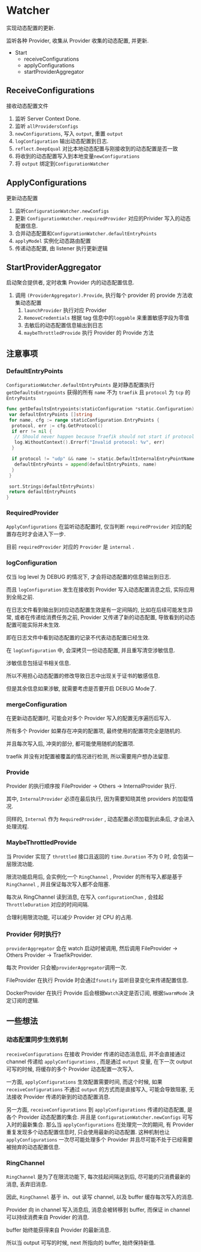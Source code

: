 # Watcher

实现动态配置的更新.

监听各种 Provider, 收集从 Provider 收集的动态配置, 并更新.

- Start
    - receiveConfigurations
    - applyConfigurations
    - startProviderAggregator

## ReceiveConfigurations

接收动态配置文件

1. 监听 Server Context Done.
2. 监听 `allProvidersConfigs`
3. `newConfigurations`, 写入 `output`, 重置 `output`
4. `logConfiguration` 输出动态配置到日志.
5. `reflect.DeepEqual` 对比本地动态配置与刚接收到的动态配置是否一致
6. 将收到的动态配置写入到本地变量`newConfigurations`
7. 将 `output` 绑定到`ConfigurationWatcher`

## ApplyConfigurations

更新动态配置

1. 监听`ConfigurationWatcher.newConfigs`
2. 更新 `ConfigurationWatcher.requiredProvider` 对应的Privider 写入的动态配置信息.
3. 合并动态配置和`ConfigurationWatcher.defaultEntryPoints`
4. `applyModel` 实例化动态路由配置
5. 传递动态配置, 由 listener 执行更新逻辑

## StartProviderAggregator

启动聚合提供者, 定时收集 Provider 内的动态配置信息.

1. 调用 `(ProviderAggregator).Provide`, 执行每个 provider 的 provide 方法收集动态配置
    1. `launchProvider` 执行对应 Provider
    2. `RemoveCredentials` 根据 tag 信息中的`loggable` 来重置敏感字段为零值
    3. 去敏后的动态配置信息输出到日志
    4. `maybeThrottledProvide` 执行 Provider 的 Provide 方法

## 注意事项

### DefaultEntryPoints

`ConfigurationWatcher.defaultEntryPoints` 是对静态配置执行 `getDefaultsEntrypoints` 获得的所有 `name` 不为 `traefik` 且 `protocol` 为 `tcp` 的 `EntryPoints`

```go
func getDefaultsEntrypoints(staticConfiguration *static.Configuration) []string {
 var defaultEntryPoints []string
 for name, cfg := range staticConfiguration.EntryPoints {
  protocol, err := cfg.GetProtocol()
  if err != nil {
   // Should never happen because Traefik should not start if protocol is invalid.
   log.WithoutContext().Errorf("Invalid protocol: %v", err)
  }

  if protocol != "udp" && name != static.DefaultInternalEntryPointName {
   defaultEntryPoints = append(defaultEntryPoints, name)
  }
 }

 sort.Strings(defaultEntryPoints)
 return defaultEntryPoints
}
```

### RequiredProvider

`ApplyConfigurations` 在监听动态配置时, 仅当判断 `requiredProvider` 对应的配置存在时才会进入下一步.

目前 `requiredProvider` 对应的 `Provider` 是 `internal` .

### logConfiguration

仅当 log level 为 DEBUG 的情况下, 才会将动态配置的信息输出到日志.

而且 `logConfiguration` 发生在接收到 Provider 写入动态配置消息之后, 实际应用到全局之前.

在日志文件看到输出到对应动态配置生效是有一定间隔的, 比如在后续可能发生异常, 或者在传递给消费任务之前, Provider 又传递了新的动态配置, 导致看到的动态配置可能实际并未生效.

即在日志文件中看到动态配置的记录不代表动态配置已经生效.

在 `logConfiguration` 中, 会深拷贝一份动态配置, 并且重写清空涉敏信息.

涉敏信息包括证书相关信息.

所以不用担心动态配置的修改导致日志中出现关于证书的敏感信息.

但是其余信息如果涉敏, 就需要考虑是否要开启 DEBUG Mode了.

### mergeConfiguration

在更新动态配置时, 可能会对多个 Provider 写入的配置无序遍历后写入.

所有多个 Provider 如果存在冲突的配置项, 最终使用的配置项完全是随机的.

并且每次写入后, 冲突的部分, 都可能使用随机的配置项.

traefik 并没有对配置被覆盖的情况进行检测, 所以需要用户想办法留意.

### Provide

Provider 的执行顺序按 FileProvider -> Others -> InternalProvider 执行.

其中, `InternalProvider` 必须在最后执行, 因为需要知晓其他 providers 的加载情况.

同样的, `Internal` 作为 `RequiredProvider` , 动态配置必须加载到此条后, 才会进入处理流程.

### MaybeThrottledProvide

当 Provider 实现了 `throttled` 接口且返回的 `time.Duration` 不为 0 时, 会包装一层限流功能.

限流功能启用后, 会实例化一个 `RingChannel` , Provider 的所有写入都是基于 `RingChannel` , 并且保证每次写入都不会阻塞.

每次从 RingChannel 读到消息, 在写入 `configurationChan` , 会挂起 `ThrottleDuration` 对应的时间间隔.

合理利用限流功能, 可以减少 Provider 对 CPU 的占用.

### Provider 何时执行?

`providerAggregator` 会在 watch 启动时被调用, 然后调用 FileProvider -> Others Provider -> TraefikProvider.

每次 Provider 只会被`providerAggregator`调用一次.

FileProvider 在执行 Provide 时会通过`fsnotify` 监听目录变化来传递配置信息.

DockerProvider 在执行 Provide 后会根据`Watch`决定是否订阅, 根据`SwarmMode` 决定订阅的逻辑.

## 一些想法

### 动态配置同步生效机制

`receiveConfigurations` 在接收 Provider 传递的动态消息后, 并不会直接通过channel 传递给 `applyConfigurations` , 而是通过 `output` 变量, 在下一次 output 可写的时候, 将缓存的多个 Provider 动态配置一次写入.

一方面, `applyConfigurations` 生效配置需要时间, 而这个时候, 如果 `receiveConfigurations` 不通过 `output` 的方式而是直接写入, 可能会导致阻塞, 无法接收 Provider 传递的新到的动态配置消息.

另一方面, `receiveConfigurations` 到 `applyConfigurations` 传递的动态配置, 是各个 Provider 动态配置的集合. 并且是 `ConfigurationWatcher.newConfigs` 可写入时的最新集合. 那么当 `applyConfigurations` 在处理完一次的期间, 有 Provider 重复发现多个动态配置信息时, 只会使用最新的动态配置. 这种机制也让 `applyConfigurations` 一次尽可能处理多个 Provider 并且尽可能不处于已经需要被抛弃的动态配置信息.

### RingChannel

`RingChannel` 是为了在限流功能下, 每次挂起间隔达到后, 尽可能的只消费最新的消息, 丢弃旧消息.

因此, `RingChannel` 基于 in、out 读写 channel, 以及 buffer 缓存每次写入的消息.

Provider 向 in channel 写入消息后, 消息会被转移到 buffer, 而保证 in channel 可以持续消费来自 Provider 的消息.

buffer 始终能获得来自 Provider 的最新消息.

所以当 output 可写的时候, next 所指向的 buffer, 始终保持新值.
